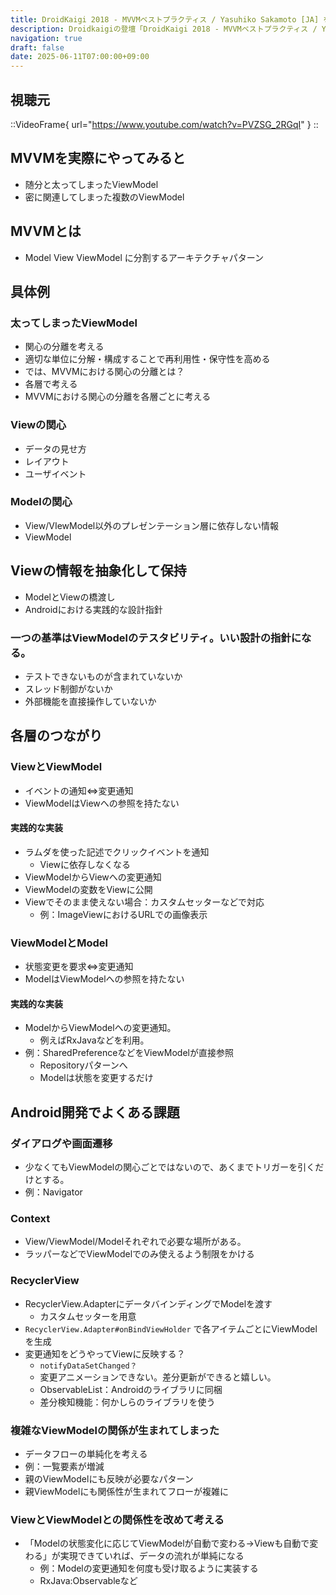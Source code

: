 ```yaml
---
title: DroidKaigi 2018 - MVVMベストプラクティス / Yasuhiko Sakamoto [JA] を視聴した
description: Droidkaigiの登壇「DroidKaigi 2018 - MVVMベストプラクティス / Yasuhiko Sakamoto [JA]」の視聴備忘録です。
navigation: true
draft: false
date: 2025-06-11T07:00:00+09:00
---
```


## 視聴元

::VideoFrame{ url="https://www.youtube.com/watch?v=PVZSG_2RGqI" }
::


## MVVMを実際にやってみると

- 随分と太ってしまったViewModel
- 密に関連してしまった複数のViewModel

## MVVMとは

- Model View ViewModel に分割するアーキテクチャパターン

## 具体例

### 太ってしまったViewModel

- 関心の分離を考える
- 適切な単位に分解・構成することで再利用性・保守性を高める
- では、MVVMにおける関心の分離とは？
- 各層で考える
- MVVMにおける関心の分離を各層ごとに考える

### Viewの関心

- データの見せ方
- レイアウト
- ユーザイベント

### Modelの関心

- View/VIewModel以外のプレゼンテーション層に依存しない情報
- ViewModel

## Viewの情報を抽象化して保持
- ModelとViewの橋渡し
- Androidにおける実践的な設計指針

### 一つの基準はViewModelのテスタビリティ。いい設計の指針になる。

- テストできないものが含まれていないか
- スレッド制御がないか
- 外部機能を直接操作していないか

## 各層のつながり

### ViewとViewModel

- イベントの通知⇔変更通知
- ViewModelはViewへの参照を持たない

#### 実践的な実装

- ラムダを使った記述でクリックイベントを通知
  - Viewに依存しなくなる
- ViewModelからViewへの変更通知
- ViewModelの変数をViewに公開
- Viewでそのまま使えない場合：カスタムセッターなどで対応
  - 例：ImageViewにおけるURLでの画像表示

### ViewModelとModel

- 状態変更を要求⇔変更通知
- ModelはViewModelへの参照を持たない

#### 実践的な実装

- ModelからViewModelへの変更通知。
  - 例えばRxJavaなどを利用。
- 例：SharedPreferenceなどをViewModelが直接参照
  - Repositoryパターンへ
  - Modelは状態を変更するだけ

## Android開発でよくある課題

### ダイアログや画面遷移

- 少なくてもViewModelの関心ごとではないので、あくまでトリガーを引くだけとする。
- 例：Navigator

### Context
- View/ViewModel/Modelそれぞれで必要な場所がある。
- ラッパーなどでViewModelでのみ使えるよう制限をかける

### RecyclerView

- RecyclerView.AdapterにデータバインディングでModelを渡す
  - カスタムセッターを用意
- `RecyclerView.Adapter#onBindViewHolder` で各アイテムごとにViewModelを生成
- 変更通知をどうやってViewに反映する？
  - `notifyDataSetChanged？`
  - 変更アニメーションできない。差分更新ができると嬉しい。
  - ObservableList：Androidのライブラリに同梱
  - 差分検知機能：何かしらのライブラリを使う

### 複雑なViewModelの関係が生まれてしまった
- データフローの単純化を考える
- 例：一覧要素が増減
- 親のViewModelにも反映が必要なパターン
- 親ViewModelにも関係性が生まれてフローが複雑に

### ViewとViewModelとの関係性を改めて考える

- 「Modelの状態変化に応じてViewModelが自動で変わる→Viewも自動で変わる」が実現できていれば、データの流れが単純になる
  - 例：Modelの変更通知を何度も受け取るように実装する
  - RxJava:Observableなど

